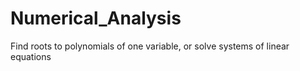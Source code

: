 # Numerical_Analysis
Find roots to polynomials of one variable, or solve systems of linear equations 
